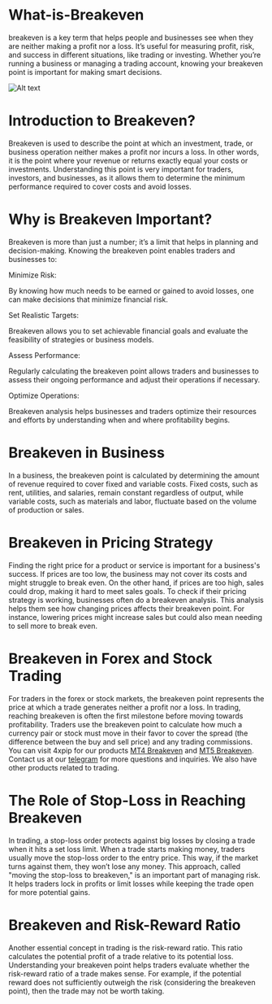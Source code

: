 # What-is-Breakeven
breakeven is a key term that helps people and businesses see when they are neither making a profit nor a loss. It’s useful for measuring profit, risk, and success in different situations, like trading or investing. Whether you’re running a business or managing a trading account, knowing your breakeven point is important for making smart decisions.

![Alt text](https://4xpip.com/wp-content/uploads/2023/05/unnamed-_1_-2.webp)

# Introduction to Breakeven?

Breakeven is used to describe the point at which an investment, trade, or business operation neither makes a profit nor incurs a loss. In other words, it is the point where your revenue or returns exactly equal your costs or investments. Understanding this point is very important for traders, investors, and businesses, as it allows them to determine the minimum performance required to cover costs and avoid losses. 

# Why is Breakeven Important? 

Breakeven is more than just a number; it’s a limit that helps in planning and decision-making. Knowing the breakeven point enables traders and businesses to: 

Minimize Risk: 

By knowing how much needs to be earned or gained to avoid losses, one can make decisions that minimize financial risk. 

Set Realistic Targets:  

Breakeven allows you to set achievable financial goals and evaluate the feasibility of strategies or business models. 

Assess Performance:  

Regularly calculating the breakeven point allows traders and businesses to assess their ongoing performance and adjust their operations if necessary. 

Optimize Operations:  

Breakeven analysis helps businesses and traders optimize their resources and efforts by understanding when and where profitability begins. 

# Breakeven in Business 

In a business, the breakeven point is calculated by determining the amount of revenue required to cover fixed and variable costs. Fixed costs, such as rent, utilities, and salaries, remain constant regardless of output, while variable costs, such as materials and labor, fluctuate based on the volume of production or sales. 

# Breakeven in Pricing Strategy 

Finding the right price for a product or service is important for a business's success. If prices are too low, the business may not cover its costs and might struggle to break even. On the other hand, if prices are too high, sales could drop, making it hard to meet sales goals. To check if their pricing strategy is working, businesses often do a breakeven analysis. This analysis helps them see how changing prices affects their breakeven point. For instance, lowering prices might increase sales but could also mean needing to sell more to break even. 

# Breakeven in Forex and Stock Trading 

For traders in the forex or stock markets, the breakeven point represents the price at which a trade generates neither a profit nor a loss. In trading, reaching breakeven is often the first milestone before moving towards profitability. Traders use the breakeven point to calculate how much a currency pair or stock must move in their favor to cover the spread (the difference between the buy and sell price) and any trading commissions. You can visit 4xpip for our products [MT4 Breakeven](https://4xpip.com/product/mt4-breakeven-ea/) and [MT5 Breakeven](https://4xpip.com/product/mt5-breakeven-ea/). Contact us at our [telegram](https://t.me/pip_4x) for more questions and inquiries. We also have other products related to trading.

# The Role of Stop-Loss in Reaching Breakeven 

In trading, a stop-loss order protects against big losses by closing a trade when it hits a set loss limit. When a trade starts making money, traders usually move the stop-loss order to the entry price. This way, if the market turns against them, they won’t lose any money. This approach, called "moving the stop-loss to breakeven," is an important part of managing risk. It helps traders lock in profits or limit losses while keeping the trade open for more potential gains. 

# Breakeven and Risk-Reward Ratio 

Another essential concept in trading is the risk-reward ratio. This ratio calculates the potential profit of a trade relative to its potential loss. Understanding your breakeven point helps traders evaluate whether the risk-reward ratio of a trade makes sense. For example, if the potential reward does not sufficiently outweigh the risk (considering the breakeven point), then the trade may not be worth taking. 
